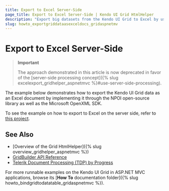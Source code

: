 ```yaml
---
title: Export to Excel Server-Side
page_title: Export to Excel Server-Side | Kendo UI Grid HtmlHelper
description: "Export big datasets from the Kendo UI Grid to Excel by using the Document Processing Library in ASP.NET MVC applications."
slug: howto_exportgriddataasexceldocs_gridaspnetmv
---
```


# Export to Excel Server-Side

> **Important**
>
> The approach demonstrated in this article is now deprecated in favor of the [server-side processing concept]({% slug excelexport_gridhelper_aspnetmvc %}#use-server-side-processing).

The example below demonstrates how to export the Kendo UI Grid data as an Excel document by implementing it through the NPOI open-source library as well as the Microsoft OpenXML SDK.

To see the example on how to export to Excel on the server side, refer to [this project](https://github.com/telerik/ui-for-aspnet-mvc-examples/tree/master/grid/excel-export-server-side).

## See Also

* [Overview of the Grid HtmlHelper]({% slug overview_gridhelper_aspnetmvc %})
* [GridBuilder API Reference](/api/Kendo.Mvc.UI.Fluent/GridBuilder)
* [Telerik Document Processing (TDP) by Progress](http://docs.telerik.com/devtools/document-processing/introduction)

For more runnable examples on the Kendo UI Grid in ASP.NET MVC applications, browse its [**How To** documentation folder]({% slug howto_bindgridtodatatable_gridaspnetmvc %}).
